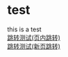 # test
this is a test  
[跳转测试(页内跳转)](./test/test.html)  
<a href="./test/test.html" target="_blank">跳转测试(新页跳转)</a>  